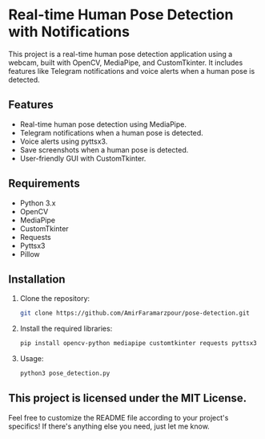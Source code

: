 # Real-time Human Pose Detection with Notifications

This project is a real-time human pose detection application using a webcam, built with OpenCV, MediaPipe, and CustomTkinter. It includes features like Telegram notifications and voice alerts when a human pose is detected.

## Features
- Real-time human pose detection using MediaPipe.
- Telegram notifications when a human pose is detected.
- Voice alerts using pyttsx3.
- Save screenshots when a human pose is detected.
- User-friendly GUI with CustomTkinter.

## Requirements
- Python 3.x
- OpenCV
- MediaPipe
- CustomTkinter
- Requests
- Pyttsx3
- Pillow

## Installation
1. Clone the repository:
   ```bash
   git clone https://github.com/AmirFaramarzpour/pose-detection.git
2. Install the required libraries:
   ```bash
   pip install opencv-python mediapipe customtkinter requests pyttsx3 pillow
3. Usage:
   ```bash
   python3 pose_detection.py
## This project is licensed under the MIT License.
Feel free to customize the README file according to your project's specifics! If there's anything else you need, just let me know.
